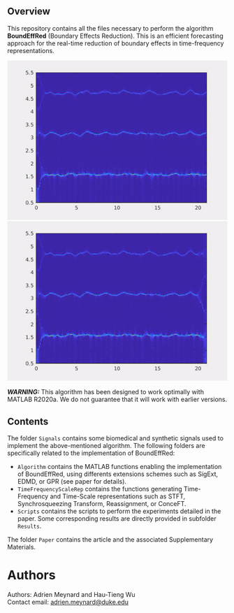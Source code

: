 ## Overview
This repository contains all the files necessary to perform the algorithm **BoundEffRed** (Boundary Effects Reduction). This is an efficient forecasting approach for the real-time reduction of boundary effects in time-frequency representations.

![](Animations/WithBoundEffRed.gif)
![](Animations/WithoutBoundEffRed.gif)

***WARNING:*** This algorithm has been designed to work optimally with MATLAB R2020a. We do not guarantee that it will work with earlier versions.

## Contents

The folder `Signals` contains some biomedical and synthetic signals used to implement the above-mentioned algorithm. The following folders are specifically related to the implementation of BoundEffRed:

* `Algorithm` contains the MATLAB functions enabling the implementation of BoundEffRed, using differents extensions schemes such as SigExt, EDMD, or GPR (see paper for details).
* `TimeFrequencyScaleRep` contains the functions generating Time-Frequency and Time-Scale representations such as STFT, Synchrosqueezing Transform, Reassignment, or ConceFT.
* `Scripts` contains the scripts to perform the experiments detailed in the paper. Some corresponding results are directly provided in subfolder `Results`.

The folder `Paper` contains the article and the associated Supplementary Materials.

# Authors

Authors: Adrien Meynard and Hau-Tieng Wu  
Contact email: adrien.meynard@duke.edu
